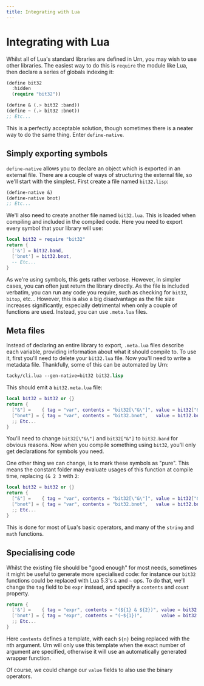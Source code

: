 ```yaml
---
title: Integrating with Lua
---
```


# Integrating with Lua
Whilst all of Lua's standard libraries are defined in Urn, you may wish to use other libraries. The easiest way to do
this is `require` the module like Lua, then declare a series of globals indexing it:

```cl
(define bit32
  :hidden
  (require "bit32"))

(define & (.> bit32 :band))
(define ~ (.> bit32 :bnot))
;; Etc...
```

This is a perfectly acceptable solution, though sometimes there is a neater way to do the same thing. Enter
`define-native`.

## Simply exporting symbols
`define-native` allows you to declare an object which is exported in an external file. There are a couple of ways of
structuring the external file, so we'll start with the simplest. First create a file named `bit32.lisp`:

```cl
(define-native &)
(define-native bnot)
;; Etc...
```

We'll also need to create another file named `bit32.lua`. This is loaded when compiling and included in the compiled
code. Here you need to export every symbol that your library will use:

```lua
local bit32 = require "bit32"
return {
  ['&'] = bit32.band,
  ['bnot'] = bit32.bnot,
  -- Etc...
}
```

As we're using symbols, this gets rather verbose. However, in simpler cases, you can often just return the library
directly. As the file is included verbatim, you can run any code you require, such as checking for `bit32`, `bitop`,
etc... However, this is also a big disadvantage as the file size increases significantly, especially detrimental when
only a couple of functions are used. Instead, you can use `.meta.lua` files.

## Meta files
Instead of declaring an entire library to export, `.meta.lua` files describe each variable, providing information about
what it should compile to. To use it, first you'll need to delete your `bit32.lua` file. Now you'll need to write a
metadata file. Thankfully, some of this can be automated by Urn:

```cl
tacky/cli.lua --gen-native=bit32 bit32.lisp
```

This should emit a `bit32.meta.lua` file:

```lua
local bit32 = bit32 or {}
return {
  ["&"] =    { tag = "var", contents = "bit32[\"&\"]", value = bit32["&"], },
  ["bnot"] = { tag = "var", contents = "bit32.bnot",   value = bit32.bnot, },
  ;; Etc...
}
```

You'll need to change `bit32[\"&\"]` and `bit32["&"]` to `bit32.band` for obvious reasons. Now when you compile
something using `bit32`, you'll only get declarations for symbols you need.

One other thing we can change, is to mark these symbols as "pure". This means the constant folder may evaluate usages of
this function at compile time, replacing `(& 2 3` with `2`:

```lua
local bit32 = bit32 or {}
return {
  ["&"] =    { tag = "var", contents = "bit32[\"&\"]", value = bit32["&"], pure = true, },
  ["bnot"] = { tag = "var", contents = "bit32.bnot",   value = bit32.bnot, pure = true },
  ;; Etc...
}
```

This is done for most of Lua's basic operators, and many of the `string` and `math` functions.

## Specialising code
Whilst the existing file should be "good enough" for most needs, sometimes it might be useful to generate more
specialised code: for instance our `bit32` functions could be replaced with Lua 5.3's `&` and `~` ops. To do that, we'll
change the `tag` field to be `expr` instead, and specify a `contents` and `count` property.

```lua
return {
  ['&'] =    { tag = "expr", contents = "(${1} & ${2})", value = bit32.band, pure = true },
  ['bnot'] = { tag = "expr", contents = "(~${1})",       value = bit32.bnot, pure = true },
  ;; Etc...
}
```

Here `contents` defines a template, with each `${n}` being replaced with the nth argument. Urn will only use this
template when the exact number of argument are specified, otherwise it will use an automatically generated wrapper
function.

Of course, we could change our `value` fields to also use the binary operators.
